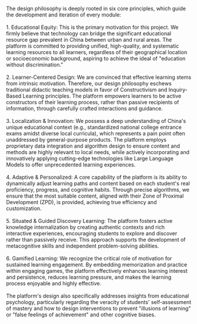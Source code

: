 The design philosophy is deeply rooted in six core principles, which guide the development and iteration of every module: <br><br> 1. Educational Equity: This is the primary motivation for this project. We firmly believe that technology can bridge the significant educational resource gap prevalent in China between urban and rural areas. The platform is committed to providing unified, high-quality, and systematic learning resources to all learners, regardless of their geographical location or socioeconomic background, aspiring to achieve the ideal of "education without discrimination."<br><br> 2. Learner-Centered Design: We are convinced that effective learning stems from intrinsic motivation. Therefore, our design philosophy eschews traditional didactic teaching models in favor of Constructivism and Inquiry-Based Learning principles. The platform empowers learners to be active constructors of their learning process, rather than passive recipients of information, through carefully crafted interactions and guidance.<br><br> 3. Localization & Innovation: We possess a deep understanding of China's unique educational context (e.g., standardized national college entrance exams amidst diverse local curricula), which represents a pain point often unaddressed by general-purpose products. The platform employs proprietary data integration and algorithm design to ensure content and methods are highly relevant to local needs, while actively incorporating and innovatively applying cutting-edge technologies like Large Language Models to offer unprecedented learning experiences.<br><br> 4. Adaptive & Personalized: A core capability of the platform is its ability to dynamically adjust learning paths and content based on each student's real proficiency, progress, and cognitive habits. Through precise algorithms, we ensure that the most suitable content, aligned with their Zone of Proximal Development (ZPD), is provided, achieving true efficiency and customization.<br><br> 5. Situated & Guided Discovery Learning: The platform fosters active knowledge internalization by creating authentic contexts and rich interactive experiences, encouraging students to explore and discover rather than passively receive. This approach supports the development of metacognitive skills and independent problem-solving abilities.<br><br> 6. Gamified Learning: We recognize the critical role of motivation for sustained learning engagement. By embedding memorization and practice within engaging games, the platform effectively enhances learning interest and persistence, reduces learning pressure, and makes the learning process enjoyable and highly effective. <br><br> The platform's design also specifically addresses insights from educational psychology, particularly regarding the veracity of students' self-assessment of mastery and how to design interventions to prevent "illusions of learning" or "false feelings of achievement" and other cognitive biases.
